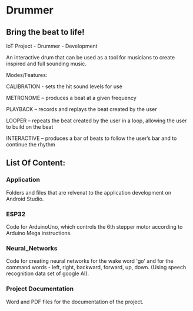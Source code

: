 # Drummer
## Bring the beat to life!
IoT Project - Drummer - Development

An interactive drum that can be used as a tool for musicians to create inspired and full sounding music. 

Modes/Features:

  CALIBRATION - sets the hit sound levels for use
  
  METRONOME – produces a beat at a given frequency
  
  PLAYBACK – records and replays the beat created by the user
  
  LOOPER – repeats the beat created by the user in a loop, allowing the user to build on the beat
  
  INTERACTIVE – produces a bar of beats to follow the user’s bar and to continue the rhythm

## List Of Content:
### Application
Folders and files that are relvenat to the application development on Android Studio.

### ESP32
Code for ArduinoUno, which controls the 6th stepper motor according to Arduino Mega instructions.

### Neural_Networks
Code for creating neural networks for the wake word 'go' and for the command words - left, right, backward, forward, up, down. (Using speech recognition data set of google AI).

### Project Documentation
Word and PDF files for the documentation of the project.
